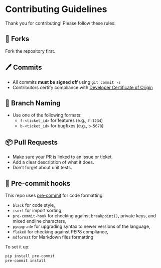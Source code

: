 # Contributing Guidelines

Thank you for contributing! Please follow these rules:

## 🍴 Forks

Fork the repository first.

## 🖊️ Commits

- All commits **must be signed off** using `git commit -s`
- Contributors certify compliance with [Developer Certificate of Origin](https://developercertificate.org/)

## 🌿 Branch Naming

- Use one of the following formats:
  - `f-<ticket_id>` for features (e.g., `f-1234`)
  - `b-<ticket_id>` for bugfixes (e.g., `b-5678`)

## 📦 Pull Requests

- Make sure your PR is linked to an issue or ticket.
- Add a clear description of what it does.
- Don't forget about unit tests.

## 🔧 Pre-commit hooks

This repo uses [pre-commit](https://pre-commit.com/) for code formatting:

- `black` for code style,
- `isort` for import sorting,
- `pre-commit-hook` for checking against `breakpoint()`, private keys, and mixed endline characters,
- `pyupgrade` for upgrading syntax to newer versions of the language,
- `flake8` for checking against PEP8 compliance,
- `mdformat` for Markdown files formatting

To set it up:

```bash
pip install pre-commit
pre-commit install
```
